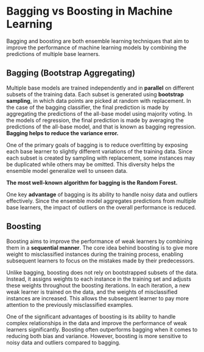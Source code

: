 # Bagging vs Boosting in Machine Learning

Bagging and boosting are both ensemble learning techniques that aim to improve the performance of machine learning models by combining the predictions of multiple base learners.

## Bagging (Bootstrap Aggregating)
Multiple base models are trained independently and in **parallel** on different subsets of the training data. Each subset is generated using **bootstrap sampling**, in which data points are picked at random with replacement. In the case of the bagging classifier, the final prediction is made by aggregating the predictions of the all-base model using majority voting. In the models of regression, the final prediction is made by averaging the predictions of the all-base model, and that is known as bagging regression. **Bagging helps to reduce the variance error.**

One of the primary goals of bagging is to reduce overfitting by exposing each base learner to slightly different variations of the training data. Since each subset is created by sampling with replacement, some instances may be duplicated while others may be omitted. This diversity helps the ensemble model generalize well to unseen data.

**The most well-known algorithm for bagging is the Random Forest.** 

One key **advantage** of bagging is its ability to handle noisy data and outliers effectively. Since the ensemble model aggregates predictions from multiple base learners, the impact of outliers on the overall performance is reduced.

## Boosting
Boosting aims to improve the performance of weak learners by combining them in a **sequential manner**. The core idea behind boosting is to give more weight to misclassified instances during the training process, enabling subsequent learners to focus on the mistakes made by their predecessors.

Unlike bagging, boosting does not rely on bootstrapped subsets of the data. Instead, it assigns weights to each instance in the training set and adjusts these weights throughout the boosting iterations. In each iteration, a new weak learner is trained on the data, and the weights of misclassified instances are increased. This allows the subsequent learner to pay more attention to the previously misclassified examples.



One of the significant advantages of boosting is its ability to handle complex relationships in the data and improve the performance of weak learners significantly. Boosting often outperforms bagging when it comes to reducing both bias and variance. However, boosting is more sensitive to noisy data and outliers compared to bagging.


